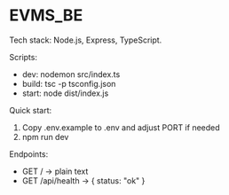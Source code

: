 ﻿# EVMS_BE

Tech stack: Node.js, Express, TypeScript.

Scripts:
- dev: nodemon src/index.ts
- build: tsc -p tsconfig.json
- start: node dist/index.js

Quick start:
1. Copy .env.example to .env and adjust PORT if needed
2. npm run dev

Endpoints:
- GET / -> plain text
- GET /api/health -> { status: "ok" }
